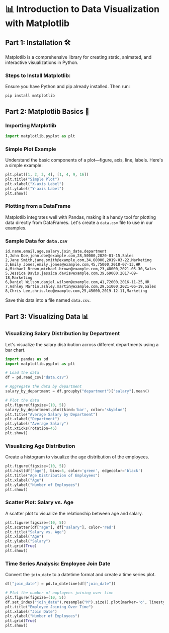 # 📊 Introduction to Data Visualization with Matplotlib

## Part 1: Installation 🛠️

Matplotlib is a comprehensive library for creating static, animated, and interactive visualizations in Python.

### Steps to Install Matplotlib:

Ensure you have Python and pip already installed. Then run:

```bash
pip install matplotlib
```

## Part 2: Matplotlib Basics 🎨

### Importing Matplotlib

```python
import matplotlib.pyplot as plt
```

### Simple Plot Example

Understand the basic components of a plot—figure, axis, line, labels. Here's a simple example:

```python
plt.plot([1, 2, 3, 4], [1, 4, 9, 16])
plt.title("Simple Plot")
plt.xlabel("X-axis Label")
plt.ylabel("Y-axis Label")
plt.show()
```

### Plotting from a DataFrame

Matplotlib integrates well with Pandas, making it a handy tool for plotting data directly from DataFrames. Let's create a `data.csv` file to use in our examples.

### Sample Data for `data.csv`

```csv
id,name,email,age,salary,join_date,department
1,John Doe,john.doe@example.com,28,50000,2020-01-15,Sales
2,Jane Smith,jane.smith@example.com,34,60000,2019-03-22,Marketing
3,Emily Jones,emily.jones@example.com,45,75000,2018-07-13,HR
4,Michael Brown,michael.brown@example.com,23,48000,2021-05-30,Sales
5,Jessica Davis,jessica.davis@example.com,39,69000,2017-09-18,Marketing
6,Daniel Wilson,daniel.wilson@example.com,41,72000,2016-11-25,HR
7,Ashley Martin,ashley.martin@example.com,29,51000,2021-06-19,Sales
8,Chris Lee,chris.lee@example.com,25,45000,2019-12-11,Marketing
```

Save this data into a file named `data.csv`.

## Part 3: Visualizing Data 📊

### Visualizing Salary Distribution by Department

Let's visualize the salary distribution across different departments using a bar chart.

```python
import pandas as pd
import matplotlib.pyplot as plt

# Load the data
df = pd.read_csv("data.csv")

# Aggregate the data by department
salary_by_department = df.groupby("department")["salary"].mean()

# Plot the data
plt.figure(figsize=(10, 5))
salary_by_department.plot(kind='bar', color='skyblue')
plt.title("Average Salary by Department")
plt.xlabel("Department")
plt.ylabel("Average Salary")
plt.xticks(rotation=45)
plt.show()
```

### Visualizing Age Distribution

Create a histogram to visualize the age distribution of the employees.

```python
plt.figure(figsize=(10, 5))
plt.hist(df["age"], bins=5, color='green', edgecolor='black')
plt.title("Age Distribution of Employees")
plt.xlabel("Age")
plt.ylabel("Number of Employees")
plt.show()
```

### Scatter Plot: Salary vs. Age

A scatter plot to visualize the relationship between age and salary.

```python
plt.figure(figsize=(10, 5))
plt.scatter(df["age"], df["salary"], color='red')
plt.title("Salary vs. Age")
plt.xlabel("Age")
plt.ylabel("Salary")
plt.grid(True)
plt.show()
```

### Time Series Analysis: Employee Join Date

Convert the `join_date` to a datetime format and create a time series plot.

```python
df["join_date"] = pd.to_datetime(df["join_date"])

# Plot the number of employees joining over time
plt.figure(figsize=(10, 5))
df.set_index("join_date").resample("M").size().plot(marker='o', linestyle='-')
plt.title("Employee Joining Over Time")
plt.xlabel("Join Date")
plt.ylabel("Number of Employees")
plt.grid(True)
plt.show()
```
